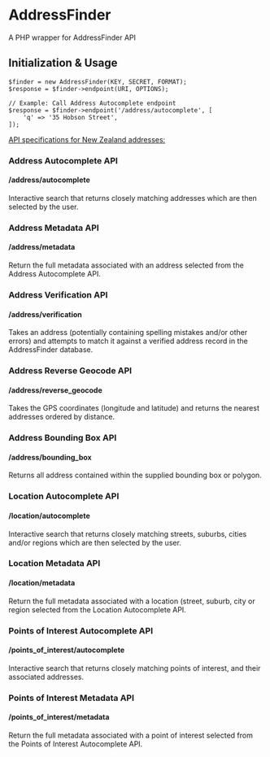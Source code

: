 # AddressFinder
A PHP wrapper for AddressFinder API

## Initialization & Usage
```
$finder = new AddressFinder(KEY, SECRET, FORMAT);
$response = $finder->endpoint(URI, OPTIONS);

// Example: Call Address Autocomplete endpoint
$response = $finder->endpoint('/address/autocomplete', [
    'q' => '35 Hobson Street',
]);
```

[API specifications for New Zealand addresses:](https://addressfinder.nz/api/nz/specs/)

### Address Autocomplete API
#### /address/autocomplete
Interactive search that returns closely matching addresses which are then selected by the user.

### Address Metadata API
#### /address/metadata
Return the full metadata associated with an address selected from the Address Autocomplete API.

### Address Verification API
#### /address/verification
Takes an address (potentially containing spelling mistakes and/or other errors) and attempts to match it against a verified address record in the AddressFinder database.

### Address Reverse Geocode API
#### /address/reverse_geocode
Takes the GPS coordinates (longitude and latitude) and returns the nearest addresses ordered by distance.

### Address Bounding Box API
#### /address/bounding_box
Returns all address contained within the supplied bounding box or polygon.

### Location Autocomplete API
#### /location/autocomplete
Interactive search that returns closely matching streets, suburbs, cities and/or regions which are then selected by the user.

### Location Metadata API
#### /location/metadata
Return the full metadata associated with a location (street, suburb, city or region selected from the Location Autocomplete API.

### Points of Interest Autocomplete API
#### /points_of_interest/autocomplete
Interactive search that returns closely matching points of interest, and their associated addresses.

### Points of Interest Metadata API
#### /points_of_interest/metadata
Return the full metadata associated with a point of interest selected from the Points of Interest Autocomplete API.
